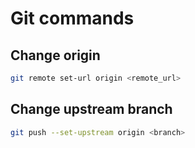 # Git commands

## Change origin

```bash
git remote set-url origin <remote_url>
```

## Change upstream branch

```bash
git push --set-upstream origin <branch>
```
